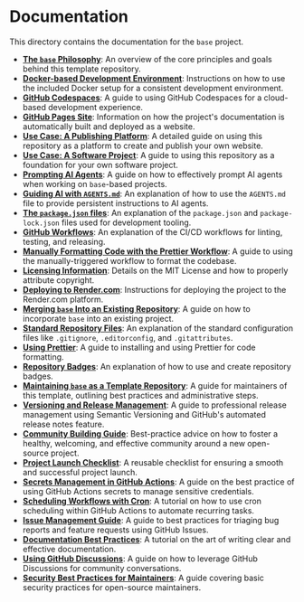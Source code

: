 # Documentation

This directory contains the documentation for the `base` project.

- **[The `base` Philosophy](./base.md)**: An overview of the core principles and goals behind this template repository.
- **[Docker-based Development Environment](./docker.md)**: Instructions on how to use the included Docker setup for a consistent development environment.
- **[GitHub Codespaces](./github-codespaces.md)**: A guide to using GitHub Codespaces for a cloud-based development experience.
- **[GitHub Pages Site](./github-pages.md)**: Information on how the project's documentation is automatically built and deployed as a website.
- **[Use Case: A Publishing Platform](./use-case-publishing.md)**: A detailed guide on using this repository as a platform to create and publish your own website.
- **[Use Case: A Software Project](./use-case-software-project.md)**: A guide to using this repository as a foundation for your own software project.
- **[Prompting AI Agents](./prompting-ai-agents.md)**: A guide on how to effectively prompt AI agents when working on `base`-based projects.
- **[Guiding AI with `AGENTS.md`](./agents-md-guide.md)**: An explanation of how to use the `AGENTS.md` file to provide persistent instructions to AI agents.
- **[The `package.json` files](./package-json-guide.md)**: An explanation of the `package.json` and `package-lock.json` files used for development tooling.
- **[GitHub Workflows](./github-workflows.md)**: An explanation of the CI/CD workflows for linting, testing, and releasing.
- **[Manually Formatting Code with the Prettier Workflow](./prettier-workflow.md)**: A guide to using the manually-triggered workflow to format the codebase.
- **[Licensing Information](./licensing.md)**: Details on the MIT License and how to properly attribute copyright.
- **[Deploying to Render.com](./render.md)**: Instructions for deploying the project to the Render.com platform.
- **[Merging `base` Into an Existing Repository](./merging-base.md)**: A guide on how to incorporate `base` into an existing project.
- **[Standard Repository Files](./standard-files.md)**: An explanation of the standard configuration files like `.gitignore`, `.editorconfig`, and `.gitattributes`.
- **[Using Prettier](./prettier.md)**: A guide to installing and using Prettier for code formatting.
- **[Repository Badges](./badges.md)**: An explanation of how to use and create repository badges.
- **[Maintaining `base` as a Template Repository](./template-repo.md)**: A guide for maintainers of this template, outlining best practices and administrative steps.
- **[Versioning and Release Management](./versioning-guide.md)**: A guide to professional release management using Semantic Versioning and GitHub's automated release notes feature.
- **[Community Building Guide](./community-building-guide.md)**: Best-practice advice on how to foster a healthy, welcoming, and effective community around a new open-source project.
- **[Project Launch Checklist](./launch-checklist.md)**: A reusable checklist for ensuring a smooth and successful project launch.
- **[Secrets Management in GitHub Actions](./secrets-management.md)**: A guide on the best practice of using GitHub Actions secrets to manage sensitive credentials.
- **[Scheduling Workflows with Cron](./workflow-scheduling.md)**: A tutorial on how to use cron scheduling within GitHub Actions to automate recurring tasks.
- **[Issue Management Guide](./issue-management-guide.md)**: A guide to best practices for triaging bug reports and feature requests using GitHub Issues.
- **[Documentation Best Practices](./documentation-best-practices.md)**: A tutorial on the art of writing clear and effective documentation.
- **[Using GitHub Discussions](./using-github-discussions.md)**: A guide on how to leverage GitHub Discussions for community conversations.
- **[Security Best Practices for Maintainers](./security-best-practices.md)**: A guide covering basic security practices for open-source maintainers.
